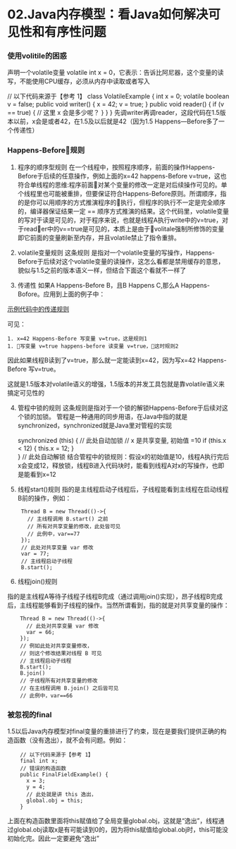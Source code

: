 # 02.Java内存模型：看Java如何解决可见性和有序性问题

### 使用volitile的困惑

声明一个volatile变量 volatile int x = 0，它表示：告诉比阿尼器，这个变量的读写，不能使用CPU缓存，必须从内存中读取或者写入

// 以下代码来源于【参考 1】
class VolatileExample {
  int x = 0;
  volatile boolean v = false;
  public void writer() {
    x = 42;
    v = true;
  }
  public void reader() {
    if (v == true) {
      // 这里 x 会是多少呢？
    }
  }
}
先调writer再调reader，这段代码在1.5版本以前，x会是或者42，在1.5及以后就是42（因为1.5 Happens—Before多了一个传递性）

### Happens-Before规则
1. 程序的顺序型规则
在一个线程中，按照程序顺序，前面的操作Happens-Before于后续的任意操作，例如上面的x=42 happens-Before v=true，这也符合单线程的思维:程序前面对某个变量的修改一定是对后续操作可见的。单个线程里也可能被重排，但要保证符合Happens-Before原则。所谓顺序，指的是你可以用顺序的方式推演程序的执行，但程序的执行不一定是完全顺序的，编译器保证结果一定 == 顺序方式推演的结果。这个代码里，volatile变量的写对于读是可见的，对于程序来说，也就是线程A执行write中的v=true，对于reader中的v==true是可见的，本质上是由于volitale强制所修饰的变量即它前面的变量刷新至内存，并且volatile禁止了指令重排。

2. volatile变量规则
这条规则 是指对一个volatile变量的写操作，Happens-Before于后续对这个volatile变量的读操作，这怎么看都是禁用缓存的意思，貌似与1.5之前的版本语义一样，但结合下面这个看就不一样了

3. 传递性
如果A Happens-Before B，且B Happens C,那么A Happens-Bofore。应用到上面的例子中：

[示例代码中的传递规则](../images/Java并发/示例代码中的传递规则.png)

可见：

    1. x=42 Happens-Before 写变量 v=true，这是规则1
    1. 写变量 v=true happens-before 读变量 v=true，这时规则2

因此如果线程B读到了v=true，那么就一定能读到x=42，因为写x=42 Happens-Before 写v=true。

这就是1.5版本对volatile语义的增强，1.5版本的并发工具包就是靠volatile语义来搞定可见性的

4. 管程中锁的规则
这条规则是指对于一个锁的解锁Happens-Before于后续对这个锁的加锁。
管程是一种通用的同步用语，在Java中指的就是synchronized，synchronized就是Java里对管程的实现

    synchronized (this) { // 此处自动加锁
      // x 是共享变量, 初始值 =10
      if (this.x < 12) {
        this.x = 12;
      }  
    } // 此处自动解锁
结合管程中的锁规则：假设x的初始值是10，线程A执行完后x会变成12，释放锁，线程B进入代码块时，能看到线程A对x的写操作，也即是能看到x=12

5. 线程start()规则
指的是主线程启动子线程后，子线程能看到主线程在启动线程B前的操作，例如：

        Thread B = new Thread(()->{
          // 主线程调用 B.start() 之前
          // 所有对共享变量的修改，此处皆可见
          // 此例中，var==77
        });
        // 此处对共享变量 var 修改
        var = 77;
        // 主线程启动子线程
        B.start();


6. 线程join()规则

指的是主线程A等待子线程子线程B完成（通过调用join()实现），昂子线程B完成后，主线程能够看到子线程的操作。当然所谓看到，指的就是对共享变量的操作：

        Thread B = new Thread(()->{
          // 此处对共享变量 var 修改
          var = 66;
        });
        // 例如此处对共享变量修改，
        // 则这个修改结果对线程 B 可见
        // 主线程启动子线程
        B.start();
        B.join()
        // 子线程所有对共享变量的修改
        // 在主线程调用 B.join() 之后皆可见
        // 此例中，var==66

### 被忽视的final

1.5以后Java内存模型对final变量的重排进行了约束，现在是要我们提供正确的构造函数（没有逸出），就不会有问题。例如：

        // 以下代码来源于【参考 1】
        final int x;
        // 错误的构造函数
        public FinalFieldExample() {
          x = 3;
          y = 4;
          // 此处就是讲 this 逸出，
          global.obj = this;
        }
上面在构造函数里面将this赋值给了全局变量global.obj，这就是“逸出”，线程通过global.obj读取x是有可能读到0的，因为将this赋值给global.obj时，this可能没初始化完。因此一定要避免“逸出”
